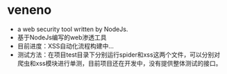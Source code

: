 # veneno
- a web security tool written by NodeJs.
- 基于NodeJs编写的web渗透工具
- 目前进度：XSS自动化流程构建中...
- 测试方法：在项目test目录下分别运行spider和xss这两个文件，可以分别对爬虫和xss模块进行单测，目前项目还在开发中，没有提供整体测试的接口。
